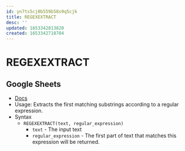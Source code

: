 ```yaml
---
id: yn7ts5cj0b559b58s9q5cjk
title: REGEXEXTRACT
desc: ''
updated: 1653342813820
created: 1653342718704
---
```

# REGEXEXTRACT

## Google Sheets

- [Docs](https://support.google.com/docs/answer/3098244?hl=en)
- Usage: Extracts the first matching substrings according to a regular expression.
- Syntax
    - `REGEXEXTRACT(text, regular_expression)`
        - `text` - The input text
        - `regular_expression` - The first part of text that matches this expression will be returned.